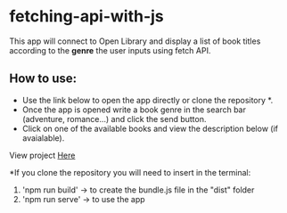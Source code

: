 # fetching-api-with-js
This app will connect to Open Library and display a list of book titles according to the **genre** the user inputs using fetch API.

## How to use:
- Use the link below to open the app directly or clone the repository *.
- Once the app is opened write a book genre in the search bar (adventure, romance...) and click the send button.
- Click on one of the available books and view the description below (if avaialable).

View project [Here](https://fetch-api-js-7092b.firebaseapp.com/)

*If you clone the repository you will need to insert in the terminal:
1. 'npm run build' -> to create the bundle.js file in the "dist" folder
2. 'npm run serve' -> to use the app
